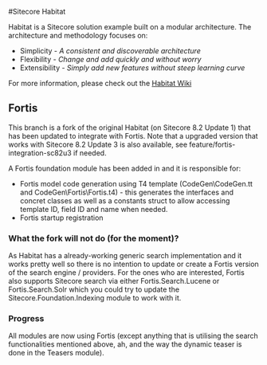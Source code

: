 #Sitecore Habitat

Habitat is a Sitecore solution example built on a modular architecture.
The architecture and methodology focuses on:

* Simplicity - *A consistent and discoverable architecture*
* Flexibility - *Change and add quickly and without worry*
* Extensibility - *Simply add new features without steep learning curve*

For more information, please check out the [Habitat Wiki](../../wiki)

## Fortis

This branch is a fork of the original Habitat (on Sitecore 8.2 Update 1) that has been updated to integrate with Fortis. Note that a upgraded version that works with Sitecore 8.2 Update 3 is also available, see feature/fortis-integration-sc82u3 if needed.

A Fortis foundation module has been added in and it is responsible for:

* Fortis model code generation using T4 template (CodeGen\CodeGen.tt and CodeGen\Fortis\Fortis.t4) - this generates the interfaces and concret classes as well as a constants struct to allow accessing template ID, field ID and name when needed.
* Fortis startup registration

### What the fork will not do (for the moment)?

As Habitat has a already-working generic search implementation and it works pretty well so there is no intention to update or create a Fortis version of the search engine / providers. For the ones who are interested, Fortis also supports Sitecore search via either Fortis.Search.Lucene or Fortis.Search.Solr which you could try to update the Sitecore.Foundation.Indexing module to work with it.

### Progress
All modules are now using Fortis (except anything that is utilising the search functionalities mentioned above, ah, and the way the dynamic teaser is done in the Teasers module).
